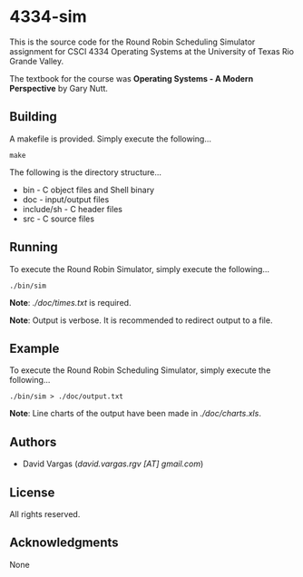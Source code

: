 # 4334-sim

This is the source code for the Round Robin Scheduling Simulator assignment for CSCI 4334 Operating Systems at the University of Texas Rio Grande Valley.

The textbook for the course was **Operating Systems - A Modern Perspective** by Gary Nutt.

## Building

A makefile is provided. Simply execute the following...

```
make
```

The following is the directory structure...

* bin - C object files and Shell binary
* doc - input/output files
* include/sh - C header files
* src - C source files

## Running

To execute the Round Robin Simulator, simply execute the following... 

```
./bin/sim
```

**Note**: *./doc/times.txt* is required.

**Note**: Output is verbose. It is recommended to redirect output to a file.

## Example

To execute the Round Robin Scheduling Simulator, simply execute the following...

```
./bin/sim > ./doc/output.txt
```

**Note**: Line charts of the output have been made in *./doc/charts.xls*.

## Authors

* David Vargas (*david.vargas.rgv [AT] gmail.com*)

## License

All rights reserved.

## Acknowledgments

None
